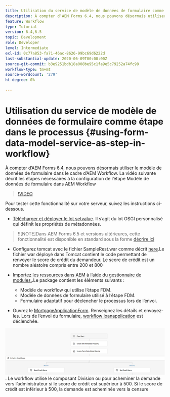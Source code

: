 ```yaml
---
title: Utilisation du service de modèle de données de formulaire comme étape dans le processus
description: À compter d’AEM Forms 6.4, nous pouvons désormais utiliser le modèle de données de formulaire dans le cadre d’AEM Workflow. La vidéo suivante décrit les étapes nécessaires à la configuration de l’étape Modèle de données de formulaire dans AEM Workflow.
feature: Workflow
type: Tutorial
version: 6.4,6.5
topic: Development
role: Developer
level: Intermediate
exl-id: 0c77a853-fa71-46ac-8626-99bc69d6222d
last-substantial-update: 2020-06-09T00:00:00Z
source-git-commit: b3e9251bdb18a008be95c1fa9e5c79252a74fc98
workflow-type: tm+mt
source-wordcount: '279'
ht-degree: 0%

---
```


# Utilisation du service de modèle de données de formulaire comme étape dans le processus {#using-form-data-model-service-as-step-in-workflow}

À compter d’AEM Forms 6.4, nous pouvons désormais utiliser le modèle de données de formulaire dans le cadre d’AEM Workflow. La vidéo suivante décrit les étapes nécessaires à la configuration de l’étape Modèle de données de formulaire dans AEM Workflow


>[!VIDEO](https://video.tv.adobe.com/v/21719?quality=12&learn=on)

Pour tester cette fonctionnalité sur votre serveur, suivez les instructions ci-dessous.
* [Télécharger et déployer le lot setvalue](/help/forms/assets/common-osgi-bundles/SetValueApp.core-1.0-SNAPSHOT.jar). Il s’agit du lot OSGI personnalisé qui définit les propriétés de métadonnées.
>!![NOTE]Dans AEM Forms 6.5 et versions ultérieures, cette fonctionnalité est disponible en standard sous la forme [décrire ici](form-data-model-service-as-step-in-aem65-workflow-video-use.md)

* Configurez tomcat avec le fichier SampleRest.war comme décrit [here](https://experienceleague.adobe.com/docs/experience-manager-learn/forms/ic-print-channel-tutorial/introduction.html).Le fichier war déployé dans Tomcat contient le code permettant de renvoyer le score de crédit du demandeur. Le score de crédit est un nombre aléatoire compris entre 200 et 800

* [Importez les ressources dans AEM à l’aide du gestionnaire de modules.](assets/invoke-fdm-as-service-step.zip).Le package contient les éléments suivants :

   * Modèle de workflow qui utilise l’étape FDM.
   * Modèle de données de formulaire utilisé à l’étape FDM.
   * Formulaire adaptatif pour déclencher le processus lors de l’envoi.
* Ouvrez le [MortgageApplicationForm](http://localhost:4502/content/dam/formsanddocuments/loanapplication/jcr:content?wcmmode=disabled). Renseignez les détails et envoyez-les. Lors de l’envoi du formulaire, [workflow loanapplication](http://http://localhost:4502/editor.html/conf/global/settings/workflow/models/LoanApplication2.html) est déclenchée.

![ flux de travail ](assets/fdm-as-service-step-workflow.PNG).
Le workflow utilise le composant Division ou pour acheminer la demande vers l’administrateur si le score de crédit est supérieur à 500. Si le score de crédit est inférieur à 500, la demande est acheminée vers la censure
